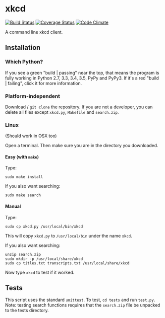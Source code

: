 # xkcd
[![Build Status](https://travis-ci.org/randomdude999/xkcd.svg?branch=master)](https://travis-ci.org/randomdude999/xkcd) [![Coverage Status](https://coveralls.io/repos/github/randomdude999/xkcd/badge.svg?branch=master)](https://coveralls.io/github/randomdude999/xkcd?branch=master) [![Code Climate](https://codeclimate.com/github/randomdude999/xkcd/badges/gpa.svg?branch=master)](https://codeclimate.com/github/randomdude999/xkcd)

A command line xkcd client.

## Installation

### Which Python?

If you see a green "build | passing" near the top, that means the program is fully working in Python 2.7, 3.3, 3.4, 3.5, PyPy and PyPy3. If it's a red "build | failing", click it for more information.

### Platform-independent

Download / `git clone` the repository. If you are not a developer, you can delete all files except `xkcd.py`, `Makefile` and `search.zip`.

### Linux

(Should work in OSX too)

Open a terminal. Then make sure you are in the directory you downloaded.  

#### Easy (with `make`)

Type:

    sudo make install

If you also want searching:

    sudo make search

#### Manual

Type:

    sudo cp xkcd.py /usr/local/bin/xkcd

This will copy `xkcd.py` to `/usr/local/bin` under the name `xkcd`.

If you also want searching:

    unzip search.zip
    sudo mkdir -p /usr/local/share/xkcd
    sudo cp titles.txt transcripts.txt /usr/local/share/xkcd

Now type `xkcd` to test if it worked.

## Tests

This script uses the standard `unittest`. To test, `cd tests` and run `test.py`. Note: testing search functions requires that the `search.zip` file be unpacked to the tests directory.
